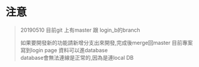 
# 注意
>20190510
>目前git 上有master 跟 login_b的branch 
> 
>如果要開發新的功能請新增分支出來開發,完成後merge回master
>目前專案寫到login page 資料可以進database  
>database會無法連線是正常的,因為是連local DB

